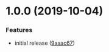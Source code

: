 # 1.0.0 (2019-10-04)


### Features

* initial release ([9aaac67](https://github.com/acmecryptocorp/prettier-config/commit/9aaac67))
